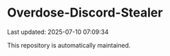 # Overdose-Discord-Stealer

Last updated: 2025-07-10 07:09:34

This repository is automatically maintained.
